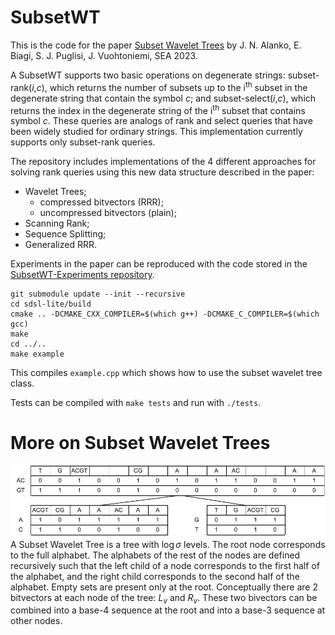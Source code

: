 # SubsetWT
This is the code for the paper [Subset Wavelet Trees](https://drops.dagstuhl.de/entities/document/10.4230/LIPIcs.SEA.2023.4) by J. N. Alanko, E. Biagi,  S. J. Puglisi,  J. Vuohtoniemi, SEA 2023. 

A SubsetWT supports two basic operations on degenerate strings: subset-rank(*i*,*c*), which returns the number of subsets up to the i<sup>th</sup> subset in the degenerate string that contain the symbol *c*; and subset-select(*i*,*c*), which returns the index in the degenerate string of the i<sup>th</sup> subset that contains symbol *c*. These queries are analogs of rank and select queries that have been widely studied for ordinary strings.
This implementation currently supports only subset-rank queries.

The repository includes implementations of the 4 different approaches for solving rank queries using this new data structure described in the paper:
- Wavelet Trees;
  * compressed bitvectors (RRR);
  * uncompressed bitvectors (plain);  
- Scanning Rank;
- Sequence Splitting;
- Generalized RRR.
  
Experiments in the paper can be reproduced with the code stored in the [SubsetWT-Experiments repository](https://github.com/jnalanko/SubsetWT-Experiments).

```
git submodule update --init --recursive
cd sdsl-lite/build
cmake .. -DCMAKE_CXX_COMPILER=$(which g++) -DCMAKE_C_COMPILER=$(which gcc)
make
cd ../..
make example
```

This compiles `example.cpp` which shows how to use the subset wavelet tree class.

Tests can be compiled with `make tests` and run with `./tests`.

# More on Subset Wavelet Trees
![subsetWT](docs/subsetWTBOSS.png)
A Subset Wavelet Tree is a tree with $\log \sigma$ levels. The root node corresponds to the full alphabet. The alphabets of the rest of the nodes are defined recursively such that the left child of a node corresponds to the first half of the alphabet, and the right child corresponds to the second half of the alphabet. Empty sets are present only at the root.
Conceptually there are 2 bitvectors at each node of the tree: $L_v$ and $R_v$.
These two bivectors can be combined into a base-4 sequence at the root and into a base-3 sequence at other nodes.

